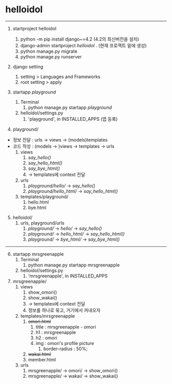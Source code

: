 # helloidol

---

1. startproject helloidol
    1. python -m pip install django~=4.2 (4.2의 최신버전을 설치)
    2. django-admin startproject _helloidol_ . (현재 프로젝트 밑에 생성)
    3. python manage.py migrate
    4. python manage.py runserver


2. django setting
   1. setting > Languages and Frameworks
   2. root setting > apply


3. startapp _playground_
   1. Terminal
      1. python manage.py startapp _playground_
   2. helloidol/settings.py
      1. 'playground', in INSTALLED_APPS (앱 등록)


4. playground/
- 정보 전달 : urls -> views -> (models)templates
- 코드 작성 : (models -> )views -> templates -> urls
  1. views
     1. _say_hello()_
     2. _say_hello_html()_
     3. _say_bye_html()_
     4. -> templates에 context 전달
  2. urls
     1. _playground/hello/_ -> _say_hello()_
     2. _playground/hello_html/_ -> _say_hello_html()_
  3. templates/playground/
     1. hello.html
     2. bye.html

5. helloidol/
   1. urls, playground/urls
      1. _playground/_ -> _hello/_ -> _say_hello()_
      2. _playground/_ -> _hello_html/_ -> _say_hello_html()_
      3. _playground/_ -> _bye_html/_ -> _say_bye_html()_
---
6. startapp mrsgreenapple
   1. Terminal
      1. python manage.py startapp mrsgreenapple
   2. helloidol/settings.py
      1. 'mrsgreenapple', in INSTALLED_APPS
7. mrsgreenapple/
   1. views
      1. show_omori()
      2. show_wakai()
      3. -> templates에 context 전달
      4. 정보를 하나로 묶고, 거기에서 꺼내오자
   2. templates/mrsgreenapple
      1. ~~omori.html~~
         1. title : mrsgreenapple - omori
         2. h1 : mrsgreenapple
         3. h2 : omori
         4. img : omori's profile picture
            1. border-radius : 50%;
      2. ~~wakai.html~~
      3. member.html
   3. urls
      1. mrsgreenapple/ -> omori/ -> show_omori()
      2. mrsgreenapple/ -> wakai/ -> show_wakai()